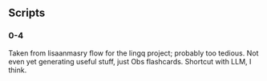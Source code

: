 ## Scripts

### 0-4

Taken from lisaanmasry flow for the lingq project; probably too tedious. Not even yet generating useful stuff, just Obs flashcards.
Shortcut with LLM, I think.